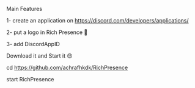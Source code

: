 Main Features

1- create an application on https://discord.com/developers/applications/

2- put a logo in Rich Presence 🤍

3- add DiscordAppID

Download it and Start it 😍

cd https://github.com/achrafhkdk/RichPresence

start RichPresence
